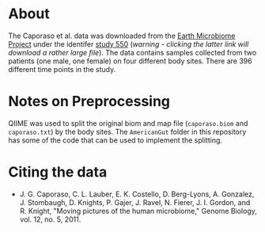 # About 

The Caporaso et al. data was downloaded from the [Earth Microbiome Project](http://www.earthmicrobiome.org/) under the identifer [study 550](ftp://thebeast.colorado.edu/pub/QIIME_DB_Public_Studies/study_550_split_library_seqs_and_mapping.zip) (*warning - clicking the latter link will download a rather large file*). The data contains samples collected from two patients (one male, one female) on four different body sites. There are 396 different time points in the study. 

# Notes on Preprocessing 

QIIME was used to split the original biom and map file (`caporaso.biom` and `caporaso.txt`) by the body sites. The `AmericanGut` folder in this repository has some of the code that can be used to implement the splitting. 

# Citing the data 

* J. G. Caporaso, C. L. Lauber, E. K. Costello, D. Berg-Lyons, A. Gonzalez, J. Stombaugh, D. Knights, P. Gajer, J. Ravel, N. Fierer, J. I. Gordon, and R. Knight, "Moving pictures of the human microbiome," Genome Biology, vol. 12, no. 5, 2011. 
